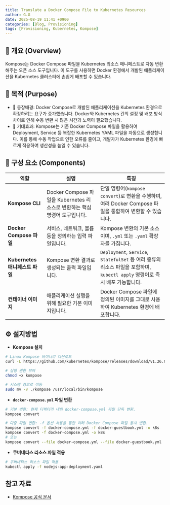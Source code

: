 ```yaml
---
title: Translate a Docker Compose File to Kubernetes Resources
author: G.G
date: 2025-08-19 11:41 +0900
categories: [Blog, Provisioning]
tags: [Provisioning, Kubernetes, Kompose]
---
```


## 📘 개요 (Overview)
Kompose는 Docker Compose 파일을 Kubernetes 리소스 매니페스트로 자동 변환해주는 오픈 소스 도구입니다. 이 도구를 사용하면 Docker 환경에서 개발된 애플리케이션을 Kubernetes 클러스터에 손쉽게 배포할 수 있습니다.

## 📌 목적 (Purpose)
- 🧭 등장배경: Docker Compose로 개발된 애플리케이션을 Kubernetes 환경으로 확장하려는 요구가 증가했습니다. Docker와 Kubernetes 간의 설정 및 배포 방식 차이로 인해 수동 변환 시 많은 시간과 노력이 필요했습니다.
- 🎯 기대효과: Kompose는 기존 Docker Compose 파일을 활용하여 Deployment, Service 등 복잡한 Kubernetes YAML 파일을 자동으로 생성합니다. 이를 통해 수동 작업으로 인한 오류를 줄이고, 개발자가 Kubernetes 환경에 빠르게 적응하여 생산성을 높일 수 있습니다.

## 📝 구성 요소 (Components)

| 역할 | 설명 | 특징 |
|---|---|---|
| **Kompose CLI** | Docker Compose 파일을 Kubernetes 리소스로 변환하는 핵심 명령어 도구입니다. | 단일 명령어(`kompose convert`)로 변환을 수행하며, 여러 Docker Compose 파일을 통합하여 변환할 수 있습니다. |
| **Docker Compose 파일** | 서비스, 네트워크, 볼륨 등을 정의하는 입력 파일입니다. | Kompose 변환의 기본 소스이며, `.yml` 또는 `.yaml` 확장자를 가집니다. |
| **Kubernetes 매니페스트 파일** | Kompose 변환 결과로 생성되는 출력 파일입니다. | `Deployment`, `Service`, `StatefulSet` 등 여러 종류의 리소스 파일을 포함하며, `kubectl apply` 명령어로 즉시 배포 가능합니다. |
| **컨테이너 이미지** | 애플리케이션 실행을 위해 필요한 기본 이미지입니다. | Docker Compose 파일에 정의된 이미지를 그대로 사용하여 Kubernetes 환경에 배포합니다. |

## ⚙️ 설지방법

- **Kompose 설치**

```bash
# Linux Kompose 바이너리 다운로드
curl -L https://github.com/kubernetes/kompose/releases/download/v1.26.0/kompose-linux-amd64 -o kompose

# 실행 권한 부여
chmod +x kompose

# 시스템 경로로 이동
sudo mv -v ./kompose /usr/local/bin/kompose
```

- **`docker-compose.yml` 파일 변환**

```bash
# 기본 변환: 현재 디렉터리 내의 docker-compose.yml 파일 단독 변환.
kompose convert

# 다중 파일 변환: -f 옵션 사용을 통한 여러 Docker Compose 파일 동시 변환.
kompose convert -f docker-compose.yml -f docker-guestbook.yml -o k8s
kompose convert -f docker-compose.yml -o k8s
# 또는
kompose convert --file docker-compose.yml --file docker-guestbook.yml  --out k8s
```

- **쿠버네티스 리소스 파일 적용**

```bash
# 쿠버네티스 리소스 파일 적용
kubectl apply -f nodejs-app-deployment.yaml
```

## 참고 자료
- [Kompose 공식 문서](https://kubernetes.io/ko/docs/tasks/configure-pod-container/translate-compose-kubernetes/)
